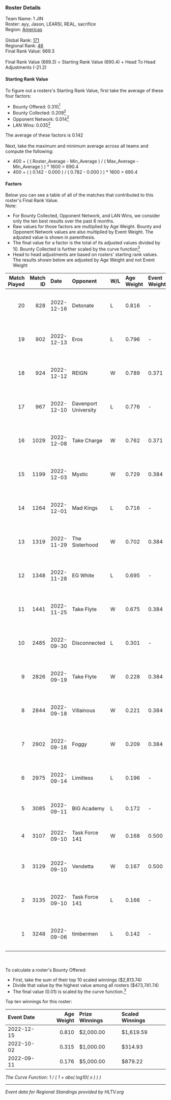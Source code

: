 ### Roster Details<br />
Team Name: 1 JIN<br />
Roster: ayy, Jason, LEARSI, REAL, sacrifice<br />
Region: [Americas]( ../standings_americas.md)<br />
<br />
Global Rank: [171](../standings_global.md)<br />
Regional Rank: [46]( ../standings_americas.md)<br />
Final Rank Value:  669.3<br />
<br />
Final Rank Value (669.3) = Starting Rank Value (690.4) + Head To Head Adjustments (-21.2)<br />

#### Starting Rank Value<br />
To figure out a rosters's Starting Rank Value, first take the average of these four factors:<br />
- Bounty Offered: 0.310[<sup>1</sup>](#table2)
- Bounty Collected: 0.209[<sup>2</sup>](#table1)
- Opponent Network: 0.014[<sup>2</sup>](#table1)
- LAN Wins: 0.035[<sup>2</sup>](#table1)

The average of these factors is 0.142<br />
<br />
Next, take the maximum and minimum average across all teams and compute the following:<br />
- 400 + ( ( Roster_Average - Min_Average ) / ( Max_Average - Min_Average ) ) * 1600 = 690.4
- 400 + ( ( 0.142 - 0.000 ) / ( 0.782 - 0.000 ) ) * 1600 = 690.4


#### Factors<br />
Below you can see a table of all of the matches that contributed to this roster's Final Rank Value.<br />
Note:<br />

- For Bounty Collected, Opponent Network, and LAN Wins, we consider only the ten best results over the past 6 months.
- Raw values for those factors are multiplied by Age Weight. Bounty and Opponent Network values are also multiplied by Event Weight. The adjusted value is shown in parenthesis.
- The final value for a factor is the total of its adjusted values divided by 10. Bounty Collected is further scaled by the curve function[<sup>3</sup>](#curveFunction)
- Head to head adjustments are based on rosters' starting rank values. The results shown below are adjusted by Age Weight and not Event Weight
<span id="table1"></span><br />


| Match Played | Match ID | Date       | Opponent             | W/L | Age Weight | Event Weight | Bounty Collected | Opponent Network | LAN Wins  | H2H Adj. | Roster                                  |
| -: | -: | :- | :- | :- | :- | :- | :- | :- | :- | -: | :- |
|           20 |      828 | 2022-12-16 | Detonate             | L   | 0.816      | -            | -                | -                | -         |   -10.32 | ayy, Jason, LEARSI, REAL, sacrifice     |
|           19 |      902 | 2022-12-13 | Eros                 | L   | 0.796      | -            | -                | -                | -         |   -11.88 | ayy, Jason, LEARSI, REAL, sacrifice     |
|           18 |      924 | 2022-12-12 | REIGN                | W   | 0.789      | 0.371        | 0.003 (0.001)    | 0.153 (0.045)    | 0 (0.000) |    11.38 | ayy, Jason, LEARSI, REAL, sacrifice     |
|           17 |      967 | 2022-12-10 | Davenport University | L   | 0.776      | -            | -                | -                | -         |   -10.85 | ayy, Jason, LEARSI, REAL, sacrifice     |
|           16 |     1029 | 2022-12-08 | Take Charge          | W   | 0.762      | 0.371        | 0.000 (0.000)    | 0.105 (0.030)    | 0 (0.000) |     6.30 | ayy, Jason, LEARSI, REAL, sacrifice     |
|           15 |     1199 | 2022-12-03 | Mystic               | W   | 0.729      | 0.384        | 0.000 (0.000)    | 0.111 (0.031)    | 0 (0.000) |     7.24 | ayy, hoggy, Jason, LEARSI, sacrifice    |
|           14 |     1264 | 2022-12-01 | Mad Kings            | L   | 0.716      | -            | -                | -                | -         |   -15.25 | ayy, hoggy, Jason, LEARSI, sacrifice    |
|           13 |     1319 | 2022-11-29 | The Sisterhood       | W   | 0.702      | 0.384        | 0.000 (0.000)    | 0.028 (0.008)    | 0 (0.000) |     6.23 | ayy, Jason, LEARSI, REAL, sacrifice     |
|           12 |     1348 | 2022-11-28 | EG White             | L   | 0.695      | -            | -                | -                | -         |    -5.18 | ayy, Jason, LEARSI, REAL, sacrifice     |
|           11 |     1441 | 2022-11-25 | Take Flyte           | W   | 0.675      | 0.384        | 0.000 (0.000)    | 0.000 (0.000)    | 0 (0.000) |     3.50 | ayy, Jason, LEARSI, REAL, sacrifice     |
|           10 |     2485 | 2022-09-30 | Disconnected         | L   | 0.301      | -            | -                | -                | -         |    -4.26 | aris, BeaKie, brett, silas, Swahn       |
|            9 |     2826 | 2022-09-19 | Take Flyte           | W   | 0.228      | 0.384        | 0.000 (0.000)    | 0.027 (0.002)    | 0 (0.000) |     1.80 | ayy, hoggy, Jason, LEARSI, sacrifice    |
|            8 |     2844 | 2022-09-18 | Villainous           | W   | 0.221      | 0.384        | 0.003 (0.000)    | 0.097 (0.008)    | 0 (0.000) |     3.13 | Alvin, flixxy, shutout, tatm, zebra     |
|            7 |     2902 | 2022-09-16 | Foggy                | W   | 0.209      | 0.384        | 0.000 (0.000)    | 0.000 (0.000)    | 0 (0.000) |     1.09 | ayy, hoggy, Jason, LEARSI, sacrifice    |
|            6 |     2975 | 2022-09-14 | Limitless            | L   | 0.196      | -            | -                | -                | -         |    -2.50 | ayy, hoggy, Jason, LEARSI, sacrifice    |
|            5 |     3085 | 2022-09-11 | BIG Academy          | L   | 0.172      | -            | -                | -                | -         |    -0.66 | ayy, farg, Jason, LEARSI, Umar          |
|            4 |     3107 | 2022-09-10 | Task Force 141       | W   | 0.168      | 0.500        | 0.000 (0.000)    | 0.030 (0.002)    | 1 (0.168) |     1.56 | ayy, farg, Jason, LEARSI, Umar          |
|            3 |     3129 | 2022-09-10 | Vendetta             | W   | 0.167      | 0.500        | 0.007 (0.001)    | 0.107 (0.009)    | 1 (0.167) |     2.78 | Elk, Momo, nbgee12, Pluto, Tender       |
|            2 |     3135 | 2022-09-10 | Task Force 141       | L   | 0.166      | -            | -                | -                | -         |    -3.71 | JDubs, jermanji, landmaz, Noxio, Wolffe |
|            1 |     3248 | 2022-09-06 | timbermen            | L   | 0.142      | -            | -                | -                | -         |    -1.57 | ayy, hoggy, Jason, LEARSI, sacrifice    |

<br />
<span id="table2"></span><br />
To calculate a roster's Bounty Offered:<br />

- First, take the sum of their top 10 scaled winnings ($2,813.74)
- Divide that value by the highest value among all rosters ($473,741.74)
- The final value (0.01) is scaled by the curve function.[<sup>3</sup>](#curveFunction)

Top ten winnings for this roster:<br />

| Event Date | Age Weight | Prize Winnings | Scaled Winnings |
| :- | -: | :- | :- |
| 2022-12-15 |      0.810 | $2,000.00      | $1,619.59       |
| 2022-10-02 |      0.315 | $1,000.00      | $314.93         |
| 2022-09-11 |      0.176 | $5,000.00      | $879.22         |


<span id="curveFunction"></span>_The Curve Function: 1 / ( 1 + abs( log10( x ) ) )_<br />

---
_Event data for Regional Standings provided by HLTV.org_<br />
